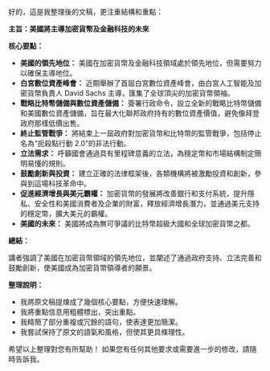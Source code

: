 好的，這是我整理後的文稿，更注重結構和重點：

**主旨：美國將主導加密貨幣及金融科技的未來**

**核心要點：**

*   **美國的領先地位：** 美國在加密貨幣及金融科技領域處於領先地位，但需要努力以確保主導地位。
*   **白宮數位資產峰會：** 近期舉辦了首屆白宮數位資產峰會，由白宮人工智能及加密貨幣負責人 David Sachs 主導，匯集了全球頂尖的加密貨幣領袖。
*   **戰略比特幣儲備與數位資產儲備：** 簽署行政命令，設立全新的戰略比特幣儲備和美國數位資產儲備，旨在最大化聯邦政府持有的數位資產價值，避免像拜登政府那樣低價出售。
*   **終止監管戰爭：** 將結束上一屆政府對加密貨幣和比特幣的監管戰爭，包括停止名為“扼殺點行動 2.0”的非法行動。
*   **立法需求：** 呼籲國會通過具有里程碑意義的立法，為穩定幣和市場結構制定簡明易懂的規則。
*   **鼓勵創新與投資：** 建立正確的法律框架後，各類機構將被激勵投資和創新，參與到這場科技革命中。
*   **促進經濟增長與美元霸權：** 加密貨幣的發展將改善銀行和支付系統，提升隱私、安全性和美國消費者及企業的財富，釋放經濟增長潛力，並通過美元支持的穩定幣，擴大美元的霸權。
*   **美國的未來：** 美國將成為無可爭議的比特幣超級大國和全球加密貨幣之都。

**總結：**

講者強調了美國在加密貨幣領域的領先地位，並闡述了通過政府支持、立法完善和鼓勵創新，使美國成為加密貨幣領導者的願景。

**整理說明：**

*   我將原文稿提煉成了幾個核心要點，方便快速理解。
*   我將重點信息用粗體標出，突出重點。
*   我精簡了部分重複或冗餘的語句，使表達更加簡潔。
*   我嘗試保持了原文的語氣和風格，但使其更具條理性。

希望以上整理對您有所幫助！ 如果您有任何其他要求或需要進一步的修改，請隨時告訴我。